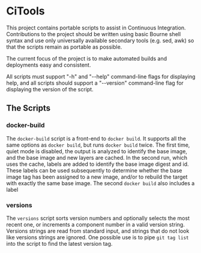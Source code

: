 # CiTools

This project contains portable scripts to assist in Continuous Integration.
Contributions to the project should be written using basic Bourne shell syntax
and use only universally available secondary tools  (e.g. sed, awk) so that
the scripts remain as portable as possible.

The current focus of the project is to make automated builds and deployments
easy and consistent.

All scripts must support "-h" and "--help" command-line flags for displaying
help, and all scripts should support a "--version" command-line flag for
displaying the version of the script.

## The Scripts

### docker-build

The `docker-build` script is a front-end to `docker build`. It supports all
the same options as `docker build`, but runs `docker build` twice. The first
time, quiet mode is disabled, the output is analyzed to identify the base
image, and the base image and new layers are cached. In the second run, which
uses the cache, labels are added to identify the base image digest and id.
These labels can be used subsequently to determine whether the base image tag
has been assigned to a new image, and/or to rebuild the target with exactly
the same base image. The second `docker build` also includes a label

### versions

The `versions` script sorts version numbers and optionally selects the most
recent one, or increments a component number in a valid version string.
Versions strings are read from standard input, and strings that do not look
like versions strings are ignored. One possible use is to pipe `git tag list`
into the script to find the latest version tag.




